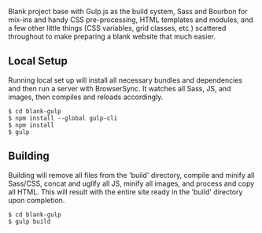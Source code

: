 Blank project base with Gulp.js as the build system, Sass and Bourbon for mix-ins and handy CSS pre-processing, HTML templates and modules, and a few other little things (CSS variables, grid classes, etc.) scattered throughout to make preparing a blank website that much easier.



## Local Setup
Running local set up will install all necessary bundles and dependencies and then run a server with BrowserSync. It watches all Sass, JS, and images, then compiles and reloads accordingly.
    
    $ cd blank-gulp
    $ npm install --global gulp-cli
    $ npm install
    $ gulp


## Building
Building will remove all files from the 'build' directory, compile and minify all Sass/CSS, concat and uglify all JS, minify all images, and process and copy all HTML. This will result with the entire site ready in the 'build' directory upon completion.

    $ cd blank-gulp
    $ gulp build
